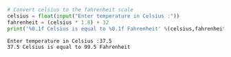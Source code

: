 ```python
# Convert celsius to the fahrenheit scale
celsius = float(input("Enter temperature in Celsius :"))
fahrenheit = (celsius * 1.8) + 32
print('%0.1f Celsius is equal to %0.1f Fahrenheit' %(celsius,fahrenheit))
```

    Enter temperature in Celsius :37.5
    37.5 Celsius is equal to 99.5 Fahrenheit
    


```python

```
